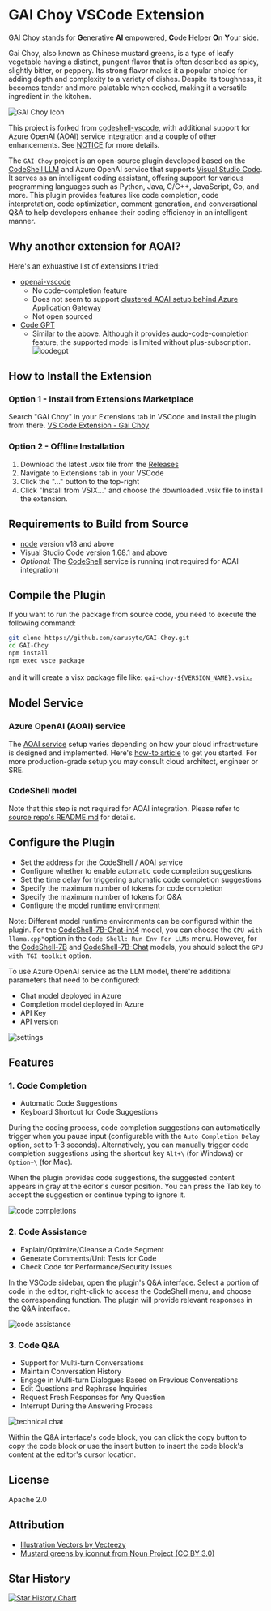 # GAI Choy VSCode Extension

GAI Choy stands for **G**enerative **AI** empowered, **C**ode **H**elper **O**n **Y**our side.

Gai Choy, also known as Chinese mustard greens, is a type of leafy vegetable having a distinct, pungent flavor that is often described as spicy, slightly bitter, or peppery. Its strong flavor makes it a popular choice for adding depth and complexity to a variety of dishes. Despite its toughness, it becomes tender and more palatable when cooked, making it a versatile ingredient in the kitchen.

![GAI Choy Icon](./assets/logo.png)

This project is forked from [codeshell-vscode](https://github.com/WisdomShell/codeshell-vscode), with additional support for Azure OpenAI (AOAI) service integration and a couple of other enhancements. See [NOTICE](NOTICE) for more details.

The `GAI Choy` project is an open-source plugin developed based on the [CodeShell LLM](https://github.com/WisdomShell/codeshell) and Azure OpenAI service that supports [Visual Studio Code](https://code.visualstudio.com/Download). It serves as an intelligent coding assistant, offering support for various programming languages such as Python, Java, C/C++, JavaScript, Go, and more. This plugin provides features like code completion, code interpretation, code optimization, comment generation, and conversational Q&A to help developers enhance their coding efficiency in an intelligent manner.

## Why another extension for AOAI?

Here's an exhuastive list of extensions I tried:

- [openai-vscode](https://marketplace.visualstudio.com/items?itemName=AndrewButson.vscode-openai)
  - No code-completion feature
  - Does not seem to support [clustered AOAI setup behind Azure Application Gateway](https://github.com/denlai-mshk/aoai-fwdproxy-funcapp)
  - Not open sourced
- [Code GPT](https://marketplace.visualstudio.com/items?itemName=DanielSanMedium.dscodegpt)
  - Similar to the above. Although it provides audo-code-completion feature, the supported model is limited without plus-subscription.<br/>
  ![codegpt](assets/codegpt_autocomplete_provider.png)
  <!-- <img src="assets/codegpt_autocomplete_provider.png" width="60%" height="60%"/> -->

## How to Install the Extension

### Option 1 - Install from Extensions Marketplace

Search "GAI Choy" in your Extensions tab in VSCode and install the plugin from there.
[VS Code Extension - Gai Choy](https://marketplace.visualstudio.com/items?itemName=Carusyte.gai-choy)

### Option 2 - Offline Installation

1. Download the latest .vsix file from the [Releases](https://github.com/carusyte/GAI-Choy/releases)
2. Navigate to Extensions tab in your VSCode
3. Click the "..." button to the top-right
4. Click "Install from VSIX..." and choose the downloaded .vsix file to install the extension.

## Requirements to Build from Source

- [node](https://nodejs.org/en) version v18 and above
- Visual Studio Code version 1.68.1 and above
- *Optional:* The [CodeShell](https://github.com/WisdomShell/llama_cpp_for_codeshell) service is running (not required for AOAI integration)

## Compile the Plugin

If you want to run the package from source code, you need to execute the following command:

```zsh
git clone https://github.com/carusyte/GAI-Choy.git
cd GAI-Choy
npm install
npm exec vsce package
```

and it will create a visx package file like: `gai-choy-${VERSION_NAME}.vsix`。

## Model Service

### Azure OpenAI (AOAI) service

The [AOAI service](https://azure.microsoft.com/en-us/products/ai-services/openai-service) setup varies depending on how your cloud infrastructure is designed and implemented. Here's [how-to article](https://learn.microsoft.com/en-us/azure/ai-services/openai/how-to/create-resource) to get you started. For more production-grade setup you may consult cloud architect, engineer or SRE.

### CodeShell model

Note that this step is not required for AOAI integration. Please refer to [source repo's README.md](https://github.com/WisdomShell/codeshell-vscode/blob/main/README_EN.md#model-service) for details.

## Configure the Plugin

- Set the address for the CodeShell / AOAI service
- Configure whether to enable automatic code completion suggestions
- Set the time delay for triggering automatic code completion suggestions
- Specify the maximum number of tokens for code completion
- Specify the maximum number of tokens for Q&A
- Configure the model runtime environment

Note: Different model runtime environments can be configured within the plugin. For the [CodeShell-7B-Chat-int4](https://huggingface.co/WisdomShell/CodeShell-7B-Chat-int4) model, you can choose the `CPU with llama.cpp"`option in the `Code Shell: Run Env For LLMs` menu. However, for the [CodeShell-7B](https://huggingface.co/WisdomShell/CodeShell-7B) and [CodeShell-7B-Chat](https://huggingface.co/WisdomShell/CodeShell-7B-Chat) models, you should select the `GPU with TGI toolkit` option.

To use Azure OpenAI service as the LLM model, there're additional parameters that need to be configured:

- Chat model deployed in Azure
- Completion model deployed in Azure
- API Key
- API version

![settings](assets/settings.png)
<!-- <img src="assets/settings.png" width="60%" height="60%" /> -->

## Features

### 1. Code Completion

- Automatic Code Suggestions
- Keyboard Shortcut for Code Suggestions

During the coding process, code completion suggestions can automatically trigger when you pause input (configurable with the `Auto Completion Delay` option, set to 1-3 seconds). Alternatively, you can manually trigger code completion suggestions using the shortcut key `Alt+\` (for Windows) or `Option+\` (for Mac).

When the plugin provides code suggestions, the suggested content appears in gray at the editor's cursor position. You can press the Tab key to accept the suggestion or continue typing to ignore it.

![code completions](assets/code_completions.png)
<!-- <img src="assets/code_completions.png" width="60%" height="60%" /> -->

### 2. Code Assistance

- Explain/Optimize/Cleanse a Code Segment
- Generate Comments/Unit Tests for Code
- Check Code for Performance/Security Issues

In the VSCode sidebar, open the plugin's Q&A interface. Select a portion of code in the editor, right-click to access the CodeShell menu, and choose the corresponding function. The plugin will provide relevant responses in the Q&A interface.

![code assistance](assets/code_assistance.png)
<!-- <img src="assets/code_assistance.png" width="80%" height="80%" /> -->

### 3. Code Q&A

- Support for Multi-turn Conversations
- Maintain Conversation History
- Engage in Multi-turn Dialogues Based on Previous Conversations
- Edit Questions and Rephrase Inquiries
- Request Fresh Responses for Any Question
- Interrupt During the Answering Process

![technical chat](assets/tech_chat.png)
<!-- <img src="assets/tech_chat.png" width="80%" height="80%" /> -->

Within the Q&A interface's code block, you can click the copy button to copy the code block or use the insert button to insert the code block's content at the editor's cursor location.

## License

Apache 2.0

## Attribution

- [Illustration Vectors by Vecteezy](https://www.vecteezy.com/free-vector/illustration)
- [Mustard greens by iconnut from Noun Project (CC BY 3.0)](https://thenounproject.com/browse/icons/term/mustard-greens/)

## Star History

[![Star History Chart](https://api.star-history.com/svg?repos=carusyte/GAI-Choy.git&type=Date)](https://star-history.com/#carusyte/GAI-Choy.git&Date)
